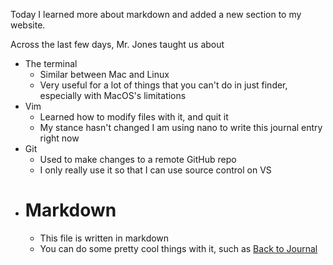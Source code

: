 Today I learned more about markdown and added a new section to my website.

Across the last few days, Mr. Jones taught us about

- The terminal
   - Similar between Mac and Linux
   - Very useful for a lot of things that you can't do in just finder, especially with MacOS's limitations
- Vim
   - Learned how to modify files with it, and quit it
   - My stance hasn't changed I am using nano to write this journal entry right now
- Git
   - Used to make changes to a remote GitHub repo
   - I only really use it so that I can use source control on VS
- # Markdown
   - This file is written in markdown
   - You can do some pretty cool things with it, such as [Back to Journal](index.md) 
